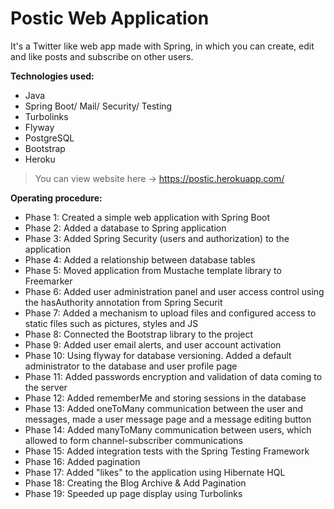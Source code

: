 # Postic Web Application
It's a Twitter like web app made with Spring, in which you can create, edit and like posts and subscribe on other users.


**Technologies used:**
- Java
- Spring Boot/ Mail/ Security/ Testing
- Turbolinks
- Flyway
- PostgreSQL
- Bootstrap
- Heroku

> You can view website here -> https://postic.herokuapp.com/

**Operating procedure:**
- Phase 1: Created a simple web application with Spring Boot
- Phase 2: Added a database to Spring application
- Phase 3: Added Spring Security (users and authorization) to the application
- Phase 4: Added a relationship between database tables
- Phase 5: Moved application from Mustache template library to Freemarker
- Phase 6: Added user administration panel and user access control using the hasAuthority annotation from Spring Securit
- Phase 7: Added a mechanism to upload files and configured access to static files such as pictures, styles and JS
- Phase 8: Сonnected the Bootstrap library to the project
- Phase 9: Added user email alerts, and user account activation
- Phase 10: Using flyway for database versioning. Added a default administrator to the database and user profile page
- Phase 11: Added passwords encryption and validation of data coming to the server
- Phase 12: Added rememberMe and storing sessions in the database
- Phase 13: Added oneToMany communication between the user and messages, made a user message page and a message editing button
- Phase 14: Added manyToMany communication between users, which allowed to form channel-subscriber communications
- Phase 15: Added integration tests with the Spring Testing Framework
- Phase 16: Added pagination
- Phase 17: Added "likes" to the application using Hibernate HQL
- Phase 18: Creating the Blog Archive & Add Pagination
- Phase 19: Speeded up page display using Turbolinks
